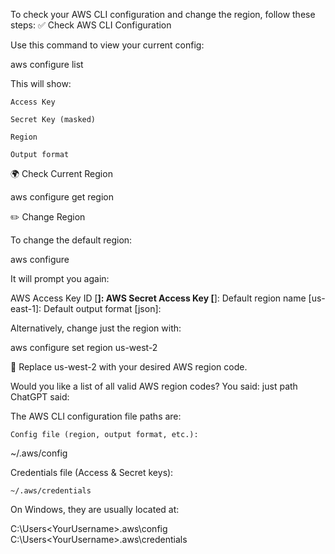 To check your AWS CLI configuration and change the region, follow these steps:
✅ Check AWS CLI Configuration

Use this command to view your current config:

aws configure list

This will show:

    Access Key

    Secret Key (masked)

    Region

    Output format

🌍 Check Current Region

aws configure get region

✏️ Change Region

To change the default region:

aws configure

It will prompt you again:

AWS Access Key ID [****]:
AWS Secret Access Key [****]:
Default region name [us-east-1]: <type new region here>
Default output format [json]:

Alternatively, change just the region with:

aws configure set region us-west-2

🔁 Replace us-west-2 with your desired AWS region code.

Would you like a list of all valid AWS region codes?
You said:
just path
ChatGPT said:

The AWS CLI configuration file paths are:

    Config file (region, output format, etc.):

~/.aws/config

Credentials file (Access & Secret keys):

    ~/.aws/credentials

On Windows, they are usually located at:

C:\Users\<YourUsername>\.aws\config  
C:\Users\<YourUsername>\.aws\credentials